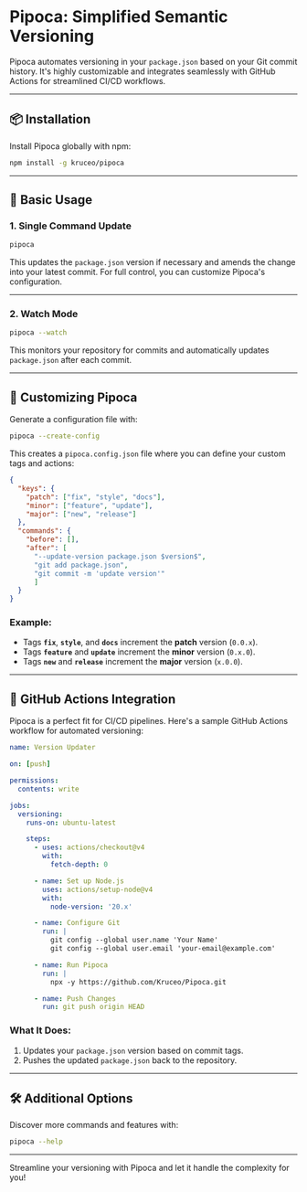 # Pipoca: Simplified Semantic Versioning

Pipoca automates versioning in your `package.json` based on your Git commit history. It's highly customizable and integrates seamlessly with GitHub Actions for streamlined CI/CD workflows.

---

## 📦 Installation

Install Pipoca globally with npm:

```bash
npm install -g kruceo/pipoca
```

---

## 🔄 Basic Usage

### 1. **Single Command Update**
```bash
pipoca
```

This updates the `package.json` version if necessary and amends the change into your latest commit. For full control, you can customize Pipoca's configuration.

---

### 2. **Watch Mode**
```bash
pipoca --watch
```

This monitors your repository for commits and automatically updates `package.json` after each commit.

---

## 🔧 Customizing Pipoca

Generate a configuration file with:

```bash
pipoca --create-config
```

This creates a `pipoca.config.json` file where you can define your custom tags and actions:

```json
{
  "keys": {
    "patch": ["fix", "style", "docs"],
    "minor": ["feature", "update"],
    "major": ["new", "release"]
  },
  "commands": {
    "before": [],
    "after": [
      "--update-version package.json $version$",
      "git add package.json", 
      "git commit -m 'update version'"
      ]
  }
}
```

### Example:
- Tags **`fix`**, **`style`**, and **`docs`** increment the **patch** version (`0.0.x`).
- Tags **`feature`** and **`update`** increment the **minor** version (`0.x.0`).
- Tags **`new`** and **`release`** increment the **major** version (`x.0.0`).

---

## 🤖 GitHub Actions Integration

Pipoca is a perfect fit for CI/CD pipelines. Here's a sample GitHub Actions workflow for automated versioning:

```yaml
name: Version Updater

on: [push]

permissions:
  contents: write

jobs:
  versioning:
    runs-on: ubuntu-latest

    steps:
      - uses: actions/checkout@v4
        with:
          fetch-depth: 0

      - name: Set up Node.js
        uses: actions/setup-node@v4
        with:
          node-version: '20.x'

      - name: Configure Git
        run: |
          git config --global user.name 'Your Name'
          git config --global user.email 'your-email@example.com'

      - name: Run Pipoca
        run: |
          npx -y https://github.com/Kruceo/Pipoca.git

      - name: Push Changes
        run: git push origin HEAD
```

### What It Does:
1. Updates your `package.json` version based on commit tags.
2. Pushes the updated `package.json` back to the repository.

---

## 🛠 Additional Options

Discover more commands and features with:

```bash
pipoca --help
```

---

Streamline your versioning with Pipoca and let it handle the complexity for you!
